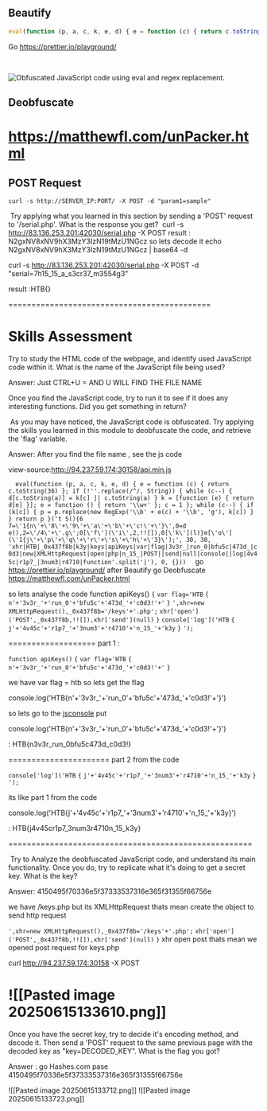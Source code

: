 

## Beautify

```javascript
eval(function (p, a, c, k, e, d) { e = function (c) { return c.toString(36) }; if (!''.replace(/^/, String)) { while (c--) { d[c.toString(a)] = k[c] || c.toString(a) } k = [function (e) { return d[e] }]; e = function () { return '\\w+' }; c = 1 }; while (c--) { if (k[c]) { p = p.replace(new RegExp('\\b' + e(c) + '\\b', 'g'), k[c]) } } return p }('g 4(){0 5="6{7!}";0 1=8 a();0 2="/9.c";1.d("e",2,f);1.b(3)}', 17, 17, 'var|xhr|url|null|generateSerial|flag|HTB|flag|new|serial|XMLHttpRequest|send|php|open|POST|true|function'.split('|'), 0, {}))
```

Go 
https://prettier.io/playground/

   

![Obfuscated JavaScript code using eval and regex replacement.](https://academy.hackthebox.com/storage/modules/41/js_deobf_beautifier_1.jpg)

## Deobfuscate
https://matthewfl.com/unPacker.html
============================

## POST Request
```shell-session
curl -s http://SERVER_IP:PORT/ -X POST -d "param1=sample"
```

 Try applying what you learned in this section by sending a 'POST' request to '/serial.php'. What is the response you get?
 curl -s http://83.136.253.201:42030/serial.php -X POST
result : N2gxNV8xNV9hX3MzY3IzN19tMzU1NGcz
so lets decode it
echo N2gxNV8xNV9hX3MzY3IzN19tMzU1NGcz | base64 -d

curl -s http://83.136.253.201:42030/serial.php -X POST -d "serial=7h15_15_a_s3cr37_m3554g3"

result :HTB{}

============================================
# Skills Assessment

Try to study the HTML code of the webpage, and identify used JavaScript code within it. What is the name of the JavaScript file being used?

Answer: Just CTRL+U = AND U WILL FIND THE FILE NAME 

Once you find the JavaScript code, try to run it to see if it does any interesting functions. Did you get something in return?

 As you may have noticed, the JavaScript code is obfuscated. Try applying the skills you learned in this module to deobfuscate the code, and retrieve the 'flag' variable.

Answer: After you find the file name , see the  js code 

view-source:http://94.237.59.174:30158/api.min.js

`   eval(function (p, a, c, k, e, d) { e = function (c) { return c.toString(36) }; if (!''.replace(/^/, String)) { while (c--) { d[c.toString(a)] = k[c] || c.toString(a) } k = [function (e) { return d[e] }]; e = function () { return '\\w+' }; c = 1 }; while (c--) { if (k[c]) { p = p.replace(new RegExp('\\b' + e(c) + '\\b', 'g'), k[c]) } } return p }('t 5(){6 7=\'1{n\'+\'8\'+\'9\'+\'a\'+\'b\'+\'c!\'+\'}\',0=d e(),2=\'/4\'+\'.g\';0[\'f\'](\'i\',2,!![]),0[\'k\'](l)}m[\'o\'](\'1{j\'+\'p\'+\'q\'+\'r\'+\'s\'+\'h\'+\'3}\');', 30, 30, 'xhr|HTB|_0x437f8b|k3y|keys|apiKeys|var|flag|3v3r_|run_0|bfu5c|473d_|c0d3|new|XMLHttpRequest|open|php|n_15_|POST||send|null|console||log|4v45c|r1p7_|3num3|r4710|function'.split('|'), 0, {}))   `
go 
https://prettier.io/playground/
after Beautify
go Deobfuscate
https://matthewfl.com/unPacker.html

so lets analyse the code
function apiKeys()
	`{`
	`var flag='HTB`
		`{`
		`n'+'3v3r_'+'run_0'+'bfu5c'+'473d_'+'c0d3!'+'`
	`}`
	`',xhr=new XMLHttpRequest(),_0x437f8b='/keys'+'.php';`
	`xhr['open']('POST',_0x437f8b,!![]),xhr['send'](null)`
`}`
`console['log']('HTB`
	`{`
	`j'+'4v45c'+'r1p7_'+'3num3'+'r4710'+'n_15_'+'k3y`
`}`
`');`

===================
part 1 :

`function apiKeys()`
	`{`
	`var flag='HTB`
		`{`
		`n'+'3v3r_'+'run_0'+'bfu5c'+'473d_'+'c0d3!'+'`
	`}`
	

we have var flag = htb
so lets get the flag

console.log('HTB{n'+'3v3r_'+'run_0'+'bfu5c'+'473d_'+'c0d3!'+'}')

so lets go to the [jsconsole](https://jsconsole.com/)
put

console.log('HTB{n'+'3v3r_'+'run_0'+'bfu5c'+'473d_'+'c0d3!'+'}')

: HTB{n3v3r_run_0bfu5c473d_c0d3!}

======================
part 2 from the code

`console['log']('HTB`
	`{`
	`j'+'4v45c'+'r1p7_'+'3num3'+'r4710'+'n_15_'+'k3y`
`}`
`');`

its like part 1 from the code

console.log('HTB{j'+'4v45c'+'r1p7_'+'3num3'+'r4710'+'n_15_'+'k3y}')

: HTB{j4v45cr1p7_3num3r4710n_15_k3y}

=====================================================

 Try to Analyze the deobfuscated JavaScript code, and understand its main functionality. Once you do, try to replicate what it's doing to get a secret key. What is the key?

Answer: 4150495f70336e5f37333537316e365f31355f66756e

we have /keys.php
but its XMLHttpRequest thats mean  create the object  to send http request 


`',xhr=new XMLHttpRequest(),_0x437f8b='/keys'+'.php';`
	`xhr['open']('POST',_0x437f8b,!![]),xhr['send'](null)`
`}`
xhr open post thats mean we opened post request for keys.php

curl http://94.237.59.174:30158 -X POST


![[Pasted image 20250615133610.png]]
================================================
Once you have the secret key, try to decide it's encoding method, and decode it. Then send a 'POST' request to the same previous page with the decoded key as "key=DECODED_KEY". What is the flag you got?

Answer : go Hashes.com
pase 4150495f70336e5f37333537316e365f31355f66756e


![[Pasted image 20250615133712.png]]
![[Pasted image 20250615133723.png]]
